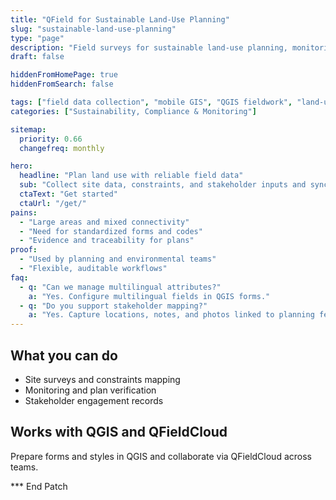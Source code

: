 ```yaml
---
title: "QField for Sustainable Land-Use Planning"
slug: "sustainable-land-use-planning"
type: "page"
description: "Field surveys for sustainable land-use planning, monitoring, and stakeholder engagement using mobile GIS."
draft: false

hiddenFromHomePage: true
hiddenFromSearch: false

tags: ["field data collection", "mobile GIS", "QGIS fieldwork", "land-use planning", "sustainability"]
categories: ["Sustainability, Compliance & Monitoring"]

sitemap:
  priority: 0.66
  changefreq: monthly

hero:
  headline: "Plan land use with reliable field data"
  sub: "Collect site data, constraints, and stakeholder inputs and sync securely with QFieldCloud."
  ctaText: "Get started"
  ctaUrl: "/get/"
pains:
  - "Large areas and mixed connectivity"
  - "Need for standardized forms and codes"
  - "Evidence and traceability for plans"
proof:
  - "Used by planning and environmental teams"
  - "Flexible, auditable workflows"
faq:
  - q: "Can we manage multilingual attributes?"
    a: "Yes. Configure multilingual fields in QGIS forms."
  - q: "Do you support stakeholder mapping?"
    a: "Yes. Capture locations, notes, and photos linked to planning features."
---
```


## What you can do
- Site surveys and constraints mapping  
- Monitoring and plan verification  
- Stakeholder engagement records

## Works with QGIS and QFieldCloud
Prepare forms and styles in QGIS and collaborate via QFieldCloud across teams.

*** End Patch